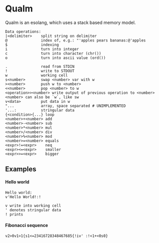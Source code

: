 # Qualm

Qualm is an esolang, which uses a stack based memory model. 

```
Data operations:
|<delimiter>    split string on delimiter
@               index of, e.g.: "'apples pears bananas:@'apples
$               indexing
i               turn into integer
c               turn into character (chr())
o               turn into ascii value (ord())

.               read from STDIN
!               write to STDOUT
w               working cell
s<number>       swap <number> var with w
><number>       push w to <number>
<<number>       pop <number> to w
<operation>><number> write output of previous operation to <number>
<number> can also be `w`, like sw
v<data>         put data in w
"...            array, space separated # UNIMPLEMENTED
'...:           stringular data
{<condition>{...} loop
<number>+<number> add
<number>-<number> sub
<number>*<number> mul
<number>/<number> div
<number>%<number> mod
<number>=<number> equals
<expr>!=<expr>    neq
<expr><=<expr>    smaller
<expr>>=<expr>    bigger
```


## Examples
#### Hello world
```
Hello world:
v'Hello World!:!

v write into working cell
' denotes stringular data
! prints
```

#### Fibonacci sequence
`v2>0v1>1{s1<=23416728348467685{!iv' :!<1+<0s0}`
